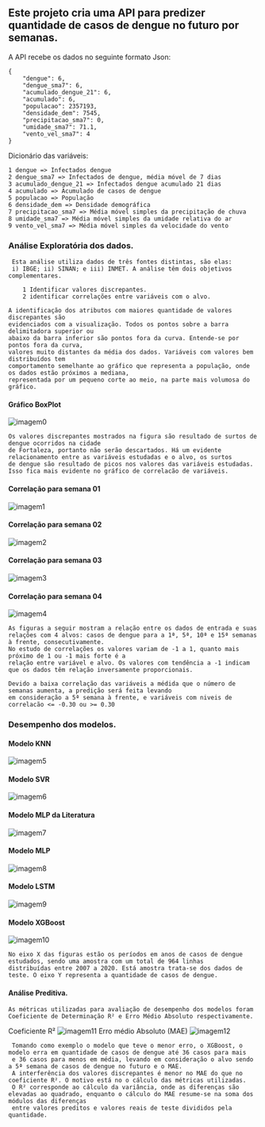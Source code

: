 ## Este projeto cria uma API para predizer quantidade de casos de dengue no futuro por semanas.
A API recebe os dados no seguinte formato Json:

    {
	    "dengue": 6,
	    "dengue_sma7": 6,
	    "acumulado_dengue_21": 6,
	    "acumulado": 6,
	    "populacao": 2357193,
	    "densidade_dem": 7545,
	    "precipitacao_sma7": 0,
	    "umidade_sma7": 71.1,
	    "vento_vel_sma7": 4
    }

Dicionário das variáveis:

    1 dengue => Infectados dengue
    2 dengue_sma7 => Infectados de dengue, média móvel de 7 dias
    3 acumulado_dengue_21 => Infectados dengue acumulado 21 dias
    4 acumulado => Acumulado de casos de dengue
    5 populacao => População
    6 densidade_dem => Densidade demográfica
    7 precipitacao_sma7 => Média móvel simples da precipitação de chuva
    8 umidade_sma7 => Média móvel simples da umidade relativa do ar
    9 vento_vel_sma7 => Média móvel simples da velocidade do vento

### Análise Exploratória dos dados.

     Esta análise utiliza dados de três fontes distintas, são elas:
     i) IBGE; ii) SINAN; e iii) INMET. A análise têm dois objetivos complementares.

        1 Identificar valores discrepantes.
        2 identificar correlações entre variáveis com o alvo.

    A identificação dos atributos com maiores quantidade de valores discrepantes são
    evidenciados com a visualização. Todos os pontos sobre a barra delimitadora superior ou
    abaixo da barra inferior são pontos fora da curva. Entende-se por pontos fora da curva,
    valores muito distantes da média dos dados. Variáveis com valores bem distribuídos tem
    comportamento semelhante ao gráfico que representa a população, onde os dados estão próximos a mediana,
    representada por um pequeno corte ao meio, na parte mais volumosa do gráfico.

#### Gráfico BoxPlot
![imagem0](BoxPlot.png)

    Os valores discrepantes mostrados na figura são resultado de surtos de dengue ocorridos na cidade
    de Fortaleza, portanto não serão descartados. Há um evidente relacionamento entre as variáveis estudadas e o alvo, os surtos
    de dengue são resultado de picos nos valores das variáveis estudadas. Isso fica mais evidente no gráfico de correlacão de variáveis.

#### Correlação para semana 01
![imagem1](corr_1.png)
#### Correlação para semana 02
![imagem2](corr_5.png)
#### Correlação para semana 03
![imagem3](corr_10.png)
#### Correlação para semana 04
![imagem4](corr_15.png)

    As figuras a seguir mostram a relação entre os dados de entrada e suas
    relações com 4 alvos: casos de dengue para a 1ª, 5ª, 10ª e 15ª semanas à frente, consecutivamente.
    No estudo de correlações os valores variam de -1 a 1, quanto mais próximo de 1 ou -1 mais forte é a
    relação entre variável e alvo. Os valores com tendência a -1 indicam que os dados têm relação inversamente proporcionais.

    Devido a baixa correlação das variáveis a médida que o número de semanas aumenta, a predição será feita levando
    em consideração a 5ª semana à frente, e variáveis com niveis de correlacão <= -0.30 ou >= 0.30

### Desempenho dos modelos.

#### Modelo KNN
![imagem5](knn.png)
#### Modelo SVR
![imagem6](svr.png)
#### Modelo MLP da Literatura
![imagem7](mlp_valter.png)
#### Modelo MLP
![imagem8](mlp_nico.png)
#### Modelo LSTM
![imagem9](lstm.png)
#### Modelo XGBoost
![imagem10](xgboost.png)

    No eixo X das figuras estão os períodos em anos de casos de dengue estudados, sendo uma amostra com um total de 964 linhas
    distribuídas entre 2007 a 2020. Está amostra trata-se dos dados de teste. O eixo Y representa a quantidade de casos de dengue.

#### Análise Preditiva.

    As métricas utilizadas para avaliação de desempenho dos modelos foram Coeficiente de Determinação R² e Erro Médio Absoluto respectivamente.

Coeficiente R²
![imagem11](r2.png)
Erro médio Absoluto (MAE)
![imagem12](mae.png)

     Tomando como exemplo o modelo que teve o menor erro, o XGBoost, o modelo erra em quantidade de casos de dengue até 36 casos para mais
     e 36 casos para menos em média, levando em consideração o alvo sendo a 5ª semana de casos de dengue no futuro e o MAE.
     A interferência dos valores discrepantes é menor no MAE do que no coeficiente R². O motivo está no o cálculo das métricas utilizadas.
     O R² corresponde ao cálculo da variância, onde as diferenças são elevadas ao quadrado, enquanto o cálculo do MAE resume-se na soma dos módulos das diferenças
     entre valores preditos e valores reais de teste divididos pela quantidade.
